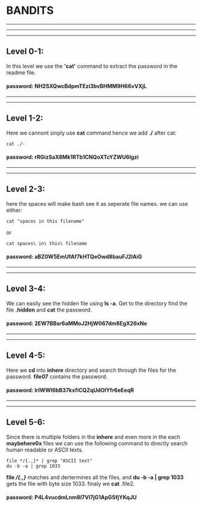 # BANDITS
---
---
---
## Level 0-1:
In this level we use the **'cat'** command to extract the password in the readme file.
#### password: NH2SXQwcBdpmTEzi3bvBHMM9H66vVXjL

---
---
## Level 1-2:
Here we cannont sinply use **cat** command hence we add **./** after cat: 
```
cat ./-
```
#### password: rRGizSaX8Mk1RTb1CNQoXTcYZWU6lgzi
---
---
## Level 2-3:
here the spaces will make bash see it as seperate file names. we can use either:
```
cat "spaces in this filename"
```
or
```
cat spaces\ in\ this\ filename
```
#### password: aBZ0W5EmUfAf7kHTQeOwd8bauFJ2lAiG
---
---
## Level 3-4:
We can easily see the hidden file using **ls -a**. Get to the directory find the file **.hidden** and **cat** the password.
#### password: 2EW7BBsr6aMMoJ2HjW067dm8EgX26xNe
---
---
## Level 4-5:
Here we **cd** into **inhere** directory and search through the files for the password. **file07** contains the password.
#### password: lrIWWI6bB37kxfiCQZqUdOIYfr6eEeqR
---
---
## Level 5-6:
Since there is multiple folders in the **inhere** and even more in the each **maybehere0x** files we can use the following command to directly search human readable or ASCII texts.
```
file */{.,}* | grep "ASCII text"
du -b -a | grep 1033
```
**file */{.,}*** matches and dertermines all the files, and **du -b -a | grep 1033** gets the file with byte size 1033.
finaly we **cat** .file2.
#### password: P4L4vucdmLnm8I7Vl7jG1ApGSfjYKqJU
